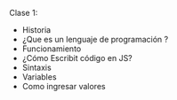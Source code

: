 Clase 1:
 - Historia
 - ¿Que es un lenguaje de programación ? 
 - Funcionamiento
 - ¿Cómo Escribit código en JS?
 - Sintaxis
 - Variables
 - Como ingresar valores